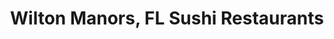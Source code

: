 ---
layout: city
title: Wilton Manors, FL Sushi Restaurants
permalink: /florida/wilton-manors/
stateAbbr: FL
stateName: Florida
cityName: Wilton Manors

---